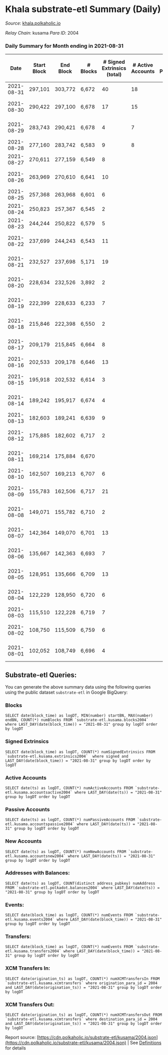 # Khala substrate-etl Summary (Daily)

_Source_: [khala.polkaholic.io](https://khala.polkaholic.io)

*Relay Chain*: kusama
*Para ID*: 2004



### Daily Summary for Month ending in 2021-08-31


| Date | Start Block | End Block | # Blocks | # Signed Extrinsics (total) | # Active Accounts | # Passive | # New | # Addresses with Balances | # Events | # Transfers | # XCM Transfers In | # XCM Transfers Out | Issues | 
| ---- | ----------- | --------- | -------- | --------------------------- | ----------------- | --------- | ----- | ------------------------- | -------- | ----------- | ------------------ | ------------------- | ------ |
| 2021-08-31 | 297,101 | 303,772 | 6,672 | 40 | 18 |  |  | 3,198 | 13,439 | 1 ($2.76) |   |   |  |
| 2021-08-30 | 290,422 | 297,100 | 6,678 | 17 | 15 |  |  | 3,196 | 13,399 |   |   |   | 1 missing (0.01%) |
| 2021-08-29 | 283,743 | 290,421 | 6,678 | 4 | 7 |  |  | 3,195 | 13,371 |   |   |   | 1 missing (0.01%) |
| 2021-08-28 | 277,160 | 283,742 | 6,583 | 9 | 8 |  |  | 3,195 | 13,191 |   |   |   |  |
| 2021-08-27 | 270,611 | 277,159 | 6,549 | 8 |  |  |  | 3,195 | 13,120 |   |   |   |  |
| 2021-08-26 | 263,969 | 270,610 | 6,641 | 10 |  |  |  |  | 13,324 | 3 ($8.27) |   |   | 1 missing (0.02%) |
| 2021-08-25 | 257,368 | 263,968 | 6,601 | 6 |  |  |  |  | 13,223 |   |   |   |  |
| 2021-08-24 | 250,823 | 257,367 | 6,545 | 2 |  |  |  |  | 13,100 |   |   |   |  |
| 2021-08-23 | 244,244 | 250,822 | 6,579 | 5 |  |  |  |  | 13,175 |   |   |   |  |
| 2021-08-22 | 237,699 | 244,243 | 6,543 | 11 |  |  |  |  | 13,111 |   |   |   | 2 missing (0.03%) |
| 2021-08-21 | 232,527 | 237,698 | 5,171 | 19 |  |  |  |  | 10,388 |   |   |   | 1 missing (0.02%) |
| 2021-08-20 | 228,634 | 232,526 | 3,892 | 2 |  |  |  |  | 7,793 |   |   |   | 1 missing (0.03%) |
| 2021-08-19 | 222,399 | 228,633 | 6,233 | 7 |  |  |  |  | 12,487 |   |   |   | 2 missing (0.03%) |
| 2021-08-18 | 215,846 | 222,398 | 6,550 | 2 |  |  |  |  | 13,111 |   |   |   | 3 missing (0.05%) |
| 2021-08-17 | 209,179 | 215,845 | 6,664 | 8 |  |  |  |  | 13,347 |   |   |   | 3 missing (0.05%) |
| 2021-08-16 | 202,533 | 209,178 | 6,646 | 13 |  |  |  |  | 13,325 |   |   |   |  |
| 2021-08-15 | 195,918 | 202,532 | 6,614 | 3 |  |  |  |  | 13,241 |   |   |   | 1 missing (0.02%) |
| 2021-08-14 | 189,242 | 195,917 | 6,674 | 4 |  |  |  |  | 13,362 |   |   |   | 2 missing (0.03%) |
| 2021-08-13 | 182,603 | 189,241 | 6,639 | 9 |  |  |  |  | 13,303 |   |   |   |  |
| 2021-08-12 | 175,885 | 182,602 | 6,717 | 2 |  |  |  |  | 13,448 |   |   |   | 1 missing (0.01%) |
| 2021-08-11 | 169,214 | 175,884 | 6,670 |  |  |  |  |  | 13,346 |   |   |   | 1 missing (0.01%) |
| 2021-08-10 | 162,507 | 169,213 | 6,707 | 6 |  |  |  |  | 13,433 |   |   |   |  |
| 2021-08-09 | 155,783 | 162,506 | 6,717 | 21 |  |  |  |  | 13,509 | 8 ($9,531,370.33) |   |   | 7 missing (0.10%) |
| 2021-08-08 | 149,071 | 155,782 | 6,710 | 2 |  |  |  |  | 13,431 |   |   |   | 2 missing (0.03%) |
| 2021-08-07 | 142,364 | 149,070 | 6,701 | 13 |  |  |  |  | 13,434 |   |   |   | 6 missing (0.09%) |
| 2021-08-06 | 135,667 | 142,363 | 6,693 | 7 |  |  |  |  | 13,407 |   |   |   | 4 missing (0.06%) |
| 2021-08-05 | 128,951 | 135,666 | 6,709 | 13 |  |  |  |  | 13,456 | 1 ($24,428,004.00) |   |   | 7 missing (0.10%) |
| 2021-08-04 | 122,229 | 128,950 | 6,720 | 6 |  |  |  |  | 13,459 |   |   |   | 2 missing (0.03%) |
| 2021-08-03 | 115,510 | 122,228 | 6,719 | 7 |  |  |  |  | 13,455 |   |   |   |  |
| 2021-08-02 | 108,750 | 115,509 | 6,759 | 6 |  |  |  |  | 13,540 | 1 ($9.18) |   |   | 1 missing (0.01%) |
| 2021-08-01 | 102,052 | 108,749 | 6,696 | 4 |  |  |  |  | 13,416 | 3 ($275.50) |   |   | 2 missing (0.03%) |

## Substrate-etl Queries:
You can generate the above summary data using the following queries using the public dataset `substrate-etl` in Google BigQuery:


### Blocks
```
SELECT date(block_time) as logDT, MIN(number) startBN, MAX(number) endBN, COUNT(*) numBlocks FROM `substrate-etl.kusama.blocks2004`  where LAST_DAY(date(block_time)) = "2021-08-31" group by logDT order by logDT
```


### Signed Extrinsics
```
SELECT date(block_time) as logDT, COUNT(*) numSignedExtrinsics FROM `substrate-etl.kusama.extrinsics2004`  where signed and LAST_DAY(date(block_time)) = "2021-08-31" group by logDT order by logDT
```


### Active Accounts
```
SELECT date(ts) as logDT, COUNT(*) numActiveAccounts FROM `substrate-etl.kusama.accountsactive2004` where LAST_DAY(date(ts)) = "2021-08-31" group by logDT order by logDT
```


### Passive Accounts
```
SELECT date(ts) as logDT, COUNT(*) numPassiveAccounts FROM `substrate-etl.kusama.accountspassive2004` where LAST_DAY(date(ts)) = "2021-08-31" group by logDT order by logDT
```


### New Accounts
```
SELECT date(ts) as logDT, COUNT(*) numNewAccounts FROM `substrate-etl.kusama.accountsnew2004` where LAST_DAY(date(ts)) = "2021-08-31" group by logDT order by logDT
```


### Addresses with Balances:
```
SELECT date(ts) as logDT, COUNT(distinct address_pubkey) numAddress FROM `substrate-etl.polkadot.balances2004` where LAST_DAY(date(ts)) = "2021-08-31" group by logDT order by logDT
```


### Events:
```
SELECT date(block_time) as logDT, COUNT(*) numEvents FROM `substrate-etl.kusama.events2004` where LAST_DAY(date(block_time)) = "2021-08-31" group by logDT order by logDT
```


### Transfers:
```
SELECT date(block_time) as logDT, COUNT(*) numEvents FROM `substrate-etl.kusama.transfers2004` where LAST_DAY(date(block_time)) = "2021-08-31" group by logDT order by logDT
```


### XCM Transfers In:
```
SELECT date(origination_ts) as logDT, COUNT(*) numXCMTransfersIn FROM `substrate-etl.kusama.xcmtransfers` where origination_para_id = 2004 and LAST_DAY(date(origination_ts)) = "2021-08-31" group by logDT order by logDT
```


### XCM Transfers Out:
```
SELECT date(origination_ts) as logDT, COUNT(*) numXCMTransfersOut FROM `substrate-etl.kusama.xcmtransfers` where destination_para_id = 2004 and LAST_DAY(date(origination_ts)) = "2021-08-31" group by logDT order by logDT
```



Report source: [https://cdn.polkaholic.io/substrate-etl/kusama/2004.json](https://cdn.polkaholic.io/substrate-etl/kusama/2004.json) | See [Definitions](/DEFINITIONS.md) for details

